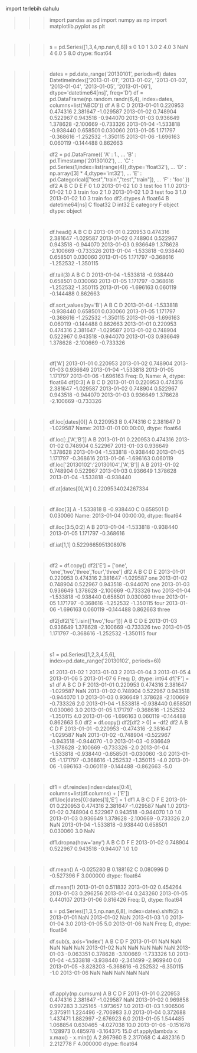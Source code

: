 import terlebih dahulu
>>> import pandas as pd
>>> import numpy as np
>>> import matplotlib.pyplot as plt

# 
>>> s = pd.Series([1,3,4,np.nan,6,8])
>>> s
0    1.0
1    3.0
2    4.0
3    NaN
4    6.0
5    8.0
dtype: float64

#
>>> dates = pd.date_range('20130101', periods=6)
>>> dates
DatetimeIndex(['2013-01-01', '2013-01-02', '2013-01-03', '2013-01-04',
               '2013-01-05', '2013-01-06'],
              dtype='datetime64[ns]', freq='D')
>>> df = pd.DataFrame(np.random.randn(6,4), index=dates, columns=list('ABCD'))
>>> df
                   A         B         C         D
2013-01-01  0.220953  0.474316  2.381647 -1.029587
2013-01-02  0.748904  0.522967  0.943518 -0.944070
2013-01-03  0.936649  1.378628 -2.100669 -0.733326
2013-01-04 -1.533818 -0.938440  0.658501  0.030060
2013-01-05  1.171797 -0.368616 -1.252532 -1.350115
2013-01-06 -1.696163  0.060119 -0.144488  0.862663


>>> df2 = pd.DataFrame({ 'A' : 1.,
... 'B' : pd.Timestamp('20130102'),
... 'C' : pd.Series(1,index=list(range(4)),dtype='float32'),
... 'D' : np.array([3] * 4,dtype='int32'),
... 'E' : pd.Categorical(["test","train","test","train"]),
... 'F' : 'foo' })
>>> df2
     A          B    C  D      E    F
0  1.0 2013-01-02  1.0  3   test  foo
1  1.0 2013-01-02  1.0  3  train  foo
2  1.0 2013-01-02  1.0  3   test  foo
3  1.0 2013-01-02  1.0  3  train  foo
>>> df2.dtypes
A           float64
B    datetime64[ns]
C           float32
D             int32
E          category
F            object
dtype: object


#
>>> df.head()
                   A         B         C         D
2013-01-01  0.220953  0.474316  2.381647 -1.029587
2013-01-02  0.748904  0.522967  0.943518 -0.944070
2013-01-03  0.936649  1.378628 -2.100669 -0.733326
2013-01-04 -1.533818 -0.938440  0.658501  0.030060
2013-01-05  1.171797 -0.368616 -1.252532 -1.350115

>>> df.tail(3)
                   A         B         C         D
2013-01-04 -1.533818 -0.938440  0.658501  0.030060
2013-01-05  1.171797 -0.368616 -1.252532 -1.350115
2013-01-06 -1.696163  0.060119 -0.144488  0.862663

>>> df.sort_values(by='B')
                   A         B         C         D
2013-01-04 -1.533818 -0.938440  0.658501  0.030060
2013-01-05  1.171797 -0.368616 -1.252532 -1.350115
2013-01-06 -1.696163  0.060119 -0.144488  0.862663
2013-01-01  0.220953  0.474316  2.381647 -1.029587
2013-01-02  0.748904  0.522967  0.943518 -0.944070
2013-01-03  0.936649  1.378628 -2.100669 -0.733326


#
>>> df['A']
2013-01-01    0.220953
2013-01-02    0.748904
2013-01-03    0.936649
2013-01-04   -1.533818
2013-01-05    1.171797
2013-01-06   -1.696163
Freq: D, Name: A, dtype: float64
>>> df[0:3]
                   A         B         C         D
2013-01-01  0.220953  0.474316  2.381647 -1.029587
2013-01-02  0.748904  0.522967  0.943518 -0.944070
2013-01-03  0.936649  1.378628 -2.100669 -0.733326


#
>>> df.loc[dates[0]]
A    0.220953
B    0.474316
C    2.381647
D   -1.029587
Name: 2013-01-01 00:00:00, dtype: float64

>>> df.loc[:,['A','B']]
                   A         B
2013-01-01  0.220953  0.474316
2013-01-02  0.748904  0.522967
2013-01-03  0.936649  1.378628
2013-01-04 -1.533818 -0.938440
2013-01-05  1.171797 -0.368616
2013-01-06 -1.696163  0.060119
>>> df.loc['20130102':'20130104',['A','B']]
                   A         B
2013-01-02  0.748904  0.522967
2013-01-03  0.936649  1.378628
2013-01-04 -1.533818 -0.938440

>>> df.at[dates[0],'A']
0.2209534024267334


# 
>>> df.iloc[3]
A   -1.533818
B   -0.938440
C    0.658501
D    0.030060
Name: 2013-01-04 00:00:00, dtype: float64

>>> df.iloc[3:5,0:2]
                   A         B
2013-01-04 -1.533818 -0.938440
2013-01-05  1.171797 -0.368616

>>> df.iat[1,1]
0.5229665951308976


#
>>> df2 = df.copy()
>>> df2['E'] = ['one', 'one','two','three','four','three']
>>> df2
                   A         B         C         D      E
2013-01-01  0.220953  0.474316  2.381647 -1.029587    one
2013-01-02  0.748904  0.522967  0.943518 -0.944070    one
2013-01-03  0.936649  1.378628 -2.100669 -0.733326    two
2013-01-04 -1.533818 -0.938440  0.658501  0.030060  three
2013-01-05  1.171797 -0.368616 -1.252532 -1.350115   four
2013-01-06 -1.696163  0.060119 -0.144488  0.862663  three

>>> df2[df2['E'].isin(['two','four'])]
                   A         B         C         D     E
2013-01-03  0.936649  1.378628 -2.100669 -0.733326   two
2013-01-05  1.171797 -0.368616 -1.252532 -1.350115  four


#
>>> s1 = pd.Series([1,2,3,4,5,6], index=pd.date_range('20130102', periods=6))
>>>
>>> s1
2013-01-02    1
2013-01-03    2
2013-01-04    3
2013-01-05    4
2013-01-06    5
2013-01-07    6
Freq: D, dtype: int64
>>> df['F'] = s1
>>> df
                   A         B         C         D    F
2013-01-01  0.220953  0.474316  2.381647 -1.029587  NaN
2013-01-02  0.748904  0.522967  0.943518 -0.944070  1.0
2013-01-03  0.936649  1.378628 -2.100669 -0.733326  2.0
2013-01-04 -1.533818 -0.938440  0.658501  0.030060  3.0
2013-01-05  1.171797 -0.368616 -1.252532 -1.350115  4.0
2013-01-06 -1.696163  0.060119 -0.144488  0.862663  5.0
>>> df2 = df.copy()
>>> df2[df2 > 0] = -df2
>>> df2
                   A         B         C         D    F
2013-01-01 -0.220953 -0.474316 -2.381647 -1.029587  NaN
2013-01-02 -0.748904 -0.522967 -0.943518 -0.944070 -1.0
2013-01-03 -0.936649 -1.378628 -2.100669 -0.733326 -2.0
2013-01-04 -1.533818 -0.938440 -0.658501 -0.030060 -3.0
2013-01-05 -1.171797 -0.368616 -1.252532 -1.350115 -4.0
2013-01-06 -1.696163 -0.060119 -0.144488 -0.862663 -5.0

#
>>> df1 = df.reindex(index=dates[0:4], columns=list(df.columns) + ['E'])
>>> df1.loc[dates[0]:dates[1],'E'] = 1
>>> df1
                   A         B         C         D    F    E
2013-01-01  0.220953  0.474316  2.381647 -1.029587  NaN  1.0
2013-01-02  0.748904  0.522967  0.943518 -0.944070  1.0  1.0
2013-01-03  0.936649  1.378628 -2.100669 -0.733326  2.0  NaN
2013-01-04 -1.533818 -0.938440  0.658501  0.030060  3.0  NaN

>>> df1.dropna(how='any')
                   A         B         C        D    F    E
2013-01-02  0.748904  0.522967  0.943518 -0.94407  1.0  1.0


#
>>> df.mean()
A   -0.025280
B    0.188162
C    0.080996
D   -0.527396
F    3.000000
dtype: float64

>>> df.mean(1)
2013-01-01    0.511832
2013-01-02    0.454264
2013-01-03    0.296256
2013-01-04    0.243260
2013-01-05    0.440107
2013-01-06    0.816426
Freq: D, dtype: float64

>>> s = pd.Series([1,3,5,np.nan,6,8], index=dates).shift(2)
>>> s
2013-01-01    NaN
2013-01-02    NaN
2013-01-03    1.0
2013-01-04    3.0
2013-01-05    5.0
2013-01-06    NaN
Freq: D, dtype: float64

>>> df.sub(s, axis='index')
                   A         B         C         D    F
2013-01-01       NaN       NaN       NaN       NaN  NaN
2013-01-02       NaN       NaN       NaN       NaN  NaN
2013-01-03 -0.063351  0.378628 -3.100669 -1.733326  1.0
2013-01-04 -4.533818 -3.938440 -2.341499 -2.969940  0.0
2013-01-05 -3.828203 -5.368616 -6.252532 -6.350115 -1.0
2013-01-06       NaN       NaN       NaN       NaN  NaN


#
>>> df.apply(np.cumsum)
                   A         B         C         D     F
2013-01-01  0.220953  0.474316  2.381647 -1.029587   NaN
2013-01-02  0.969858  0.997283  3.325165 -1.973657   1.0
2013-01-03  1.906506  2.375911  1.224496 -2.706983   3.0
2013-01-04  0.372688  1.437471  1.882997 -2.676923   6.0
2013-01-05  1.544485  1.068854  0.630465 -4.027038  10.0
2013-01-06 -0.151678  1.128973  0.485978 -3.164375  15.0
>>> df.apply(lambda x: x.max() - x.min())
A    2.867960
B    2.317068
C    4.482316
D    2.212778
F    4.000000
dtype: float64


#

